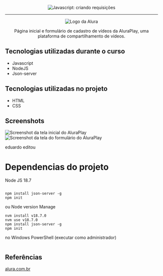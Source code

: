 <p align="center"> <img src="https://imgur.com/J3hD21O.png" alt="Javascript: criando requisições"> </p>

<hr>

<p align="center"> <img src="https://github.com/MonicaHillman/aluraplay-requisicoes/blob/main/img/logo.png" alt="Logo da Alura"> </p>
<p align="center">Página inicial e formulário de cadastro de vídeos da AluraPlay, uma plataforma de compartilhamento de vídeos.</p>

## Tecnologias utilizadas durante o curso
* Javascript
* NodeJS
* Json-server

## Tecnologias utilizadas no projeto
* HTML
* CSS

## Screenshots
![Screenshot da tela inicial do AluraPlay](https://imgur.com/aymxEsh.png)
![Screenshot da tela do formulário do AluraPlay](https://imgur.com/ShNADf2.png)





eduardo editou
# Dependencias do projeto
Node JS 18.7

```

npm install json-server -g
npm init
```
ou 
Node version Manage
```
nvm install v18.7.0
nvm use v18.7.0
npm install json-server -g
npm init
```

no Windows 
PowerShell (executar como administrador)
`````

`````
## Referências 
[alura.com.br](https://cursos.alura.com.br/course/javascript-criando-requisicoes/task/142287)
 


